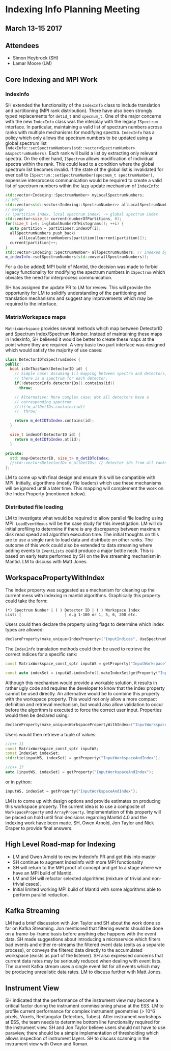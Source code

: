 # Indexing Info Planning Meeting

## March 13-15 2017

## Attendees

- Simon Heybrock (SH)	 
- Lamar Moore (LM)

## Core Indexing and MPI Work

### IndexInfo
SH extended the functionality of the `IndexInfo` class to include translation and partitioning (MPI rank distribution). There
have also been strongly typed replacements for `detid_t` and `specnum_t`. One of the major concerns with the new `IndexInfo` class was the interplay with the legacy `ISpectrum` interface. In particular, maintaining a valid list of spectrum numbers across ranks with multiple mechanisms for modifying spectra. `IndexInfo` has a policy which only allows the spectrum numbers to be updated using a global spectrum list `IndexInfo::setSpectrumNumbers(std::vector<SpectrumNumber> &&spectrumNumbers)`. Each rank will build a list by extracting only relevant spectra. On the other hand, `ISpectrum` allows modification of individual spectra within the rank. This could lead to a condition where the global spectrum list becomes invalid. If the state of the global list is invalidated for ever call to `ISpectrum::setSpectrumNumber(specnum_t spectrumNumber)`, expensive interprocess communication would be required to create a valid list of spectrum numbers within the lazy update mechanism of `IndexInfo`:

```cpp
std::vector<Indexing::SpectrumNumber> myLocalSpectrumNumbers;
// MPI...
std::vector<std::vector<Indexing::SpectrumNumber>> allLocalSpectrumNumbers;
// merge
// (partition index, local spectrum index) -> global spectrum index
std::vector<size_t> current(numberOfPartitions, 0);
for(size_t i=0; i<globalNumberOfHistograms(); ++i) {
  auto partition = partitioner.indexOf(i);
  allSpectrumNumbers.push_back(
      allLocalSpectrumNumbers[partition][current[partition]]);
  current[partition]++;
}
std::vector<Indexing::SpectrumNumber> allSpectrumNumbers; // indexed by GlobalSpectrumIndex
m_indexInfo->setSpectrumNumbers(std::move(allSpectrumNumbers));
```

For a (to be added) MPI build of Mantid, the decision was made to forbid legacy functionality for modifying the spectrum numbers in `ISpectrum` which obviates the need for interprocess communication.

SH has assigned the update PR to LM for review. This will provide the opportunity for LM to solidify understanding of the partitioning and translation mechanisms and suggest any improvements which may be required to the interface. 

### MatrixWorkspace maps

`MatrixWorkspace` provides several methods which map between DetectorID and Spectrum Index/Spectrum Number. Instead of maintaining these maps in IndexInfo, SH believed it would be better to create these maps at the point where they are required. A very basic two part interface was designed which would satisfy the majority of use cases:

```cpp
class DetectorIDToSpectrumIndex {
public:
  bool isOnThisRank(DetectorID id) {
    // Simple case: Assuming 1:1 mapping between spectra and detectors, i.e.,
    // there is a spectrum for each detector.
    if(!detectorInfo.detectorIDs().contains(id))
      throw;

    // Alternative: More complex case: Not all detectors have a
    // corresponding spectrum
    //if(!m_allDetIDs.contains(id))
    //  throw;

    return m_detIDToIndex.contains(id);
  }

  size_t indexOf(DetectorID id) {
    return m_detIDToIndex.at(id);
  }

private:
  std::map<DetectorID, size_t> m_detIDToIndex;
  //std::vector<DetectorID> m_allDetIDs; // detector ids from all ranks that are part of a spectrum
};
```
LM to come up with final design and ensure this will be compatible with MPI. Initially, algorithms (mostly file loaders) which use these mechanisms will be ignored until a later time. This mapping will complement the work on the Index Property (mentioned below).

### Distributed file loading

LM to investigate what would be required to allow parallel file loading using MPI. `LoadEventNexus` will be the case study for this investigation. LM will do initial profiling to determine if there is any discrepancy between maximum disk read spead and algorithm execution time. The initial thoughts on this are to use a single rank to load data and distribute on other ranks. The outcome of this work could also be extended to data streaming where adding events to `EventLists` could produce a major bottle neck. This is based on early tests performed by SH on the live streaming mechanism in Mantid. LM to discuss with Matt Jones.
 
## WorkspacePropertyWithIndex

The index property was suggested as a mechanism for cleaning up the current mess with indexing in mantid algorithms. Graphically this property could take the form:

```
(*) Spectrum Number | ( ) Detector ID | ( ) Workspace Index
List: [                   ] e.g 1-100 or 1, 5, 6, 200 etc.
``` 

Users could then declare the property using flags to determine which index types are allowed:
```cpp
declareProperty(make_unique<IndexProperty>("InputIndices", UseSpectrumNumber|UseDetectorID|UseWorkspaceIndex));
```

The `IndexInfo` translation methods could then be used to retrieve the correct indices for a specific rank:
```cpp
const MatrixWorkspace_const_sptr inputWS = getProperty("InputWorkspace");

const auto indexSet = inputWS.indexInfo().makeIndexSet(getProperty("InputIndices"));
```

Although this mechanism would provide a workable solution, it results in rather ugly code and requires the developer to know that the index property cannot be used directly. An alternative would be to combine this property with the workspace property.
This would not only allow a more compact definition and retrieval mechanism, but would also allow validation to occur before the algorithm is executed to force the correct user input. Properties would then be declared using:

```cpp
declareProperty(make_unique<WorkspacePropertyWithIndex>("InputWorkspaceAndIndex", UseSpectrumNumber|UseDetectorID|UseWorkspaceIndex));
```

Users would then retrieve a tuple of values:
```cpp
//c++ 11
const MatrixWorkspace_const_sptr inputWS;
const IndexSet indexSet;
std::tie(inputWS, indexSet) = getProperty("InputWorkspaceAndIndex");

//c++ 17
auto [inputWS, indexSet} = getProperty("InputWorkspaceAndIndex");
```

or in python:
```python
inputWS, indexSet = getProperty("InputWorkspaceAndIndex");
```

LM is to come up with design options and provide estimates on producing this workspace property. The current idea is to use a composite of `WorkspaceProperty` and `ArrayProperty`. Implementation of this property will be placed on hold until final decisions regarding Mantid 4.0 and the indexing work have been made. SH, Owen Arnold, Jon Taylor and Nick Draper to provide final answers.

## High Level Road-map for Indexing

- LM and Owen Arnold to review IndexInfo PR and get this into master
- SH continue to augment IndexInfo with more MPI functionality
- SH will return to the MPI proof of concept and get to a stage where we have an MPI build of Mantid.
- LM and SH will refactor selected algorithms (mixture of trivial and non-trivial cases).
- Initial limited working MPI build of Mantid with some algorithms able to perform parallel reduction.  

## Kafka Streaming

LM had a brief discussion with Jon Taylor and SH about the work done so far on Kafka Streaming. Jon mentioned that filtering events should be done on a frame-by-frame basis before anything else happens with the event data. SH made suggestions about introducing a microservice which filters bad events and either re-streams the filtered event data (exits as a separate process), or conveys the filtered data directly to the accumulated workspace (exists as part of the listener). SH also expressed concerns that current data rates may be seriously reduced when dealing with event lists. The current Kafka stream uses a single event list for all events which may be producing unrealistic data rates. LM to discuss further with Matt Jones.

## Instrument View

SH indicated that the performance of the instrument view may become a critical factor during the instrument commissioning phase at the ESS. LM to profile current performance for complex instrument geometries (> 10^6 pixels, Voxels, Rectangular Detectors, Tubes). After instrument workshops at ESS, the team needs to determine bottom line functionality required for the instrument view. SH and Jon Taylor believe users should not have to use paraview, there should be a simple implementation of thresholding which allows inspection of instrument layers. SH to discuss scanning in the instrument view with Owen and Roman.


